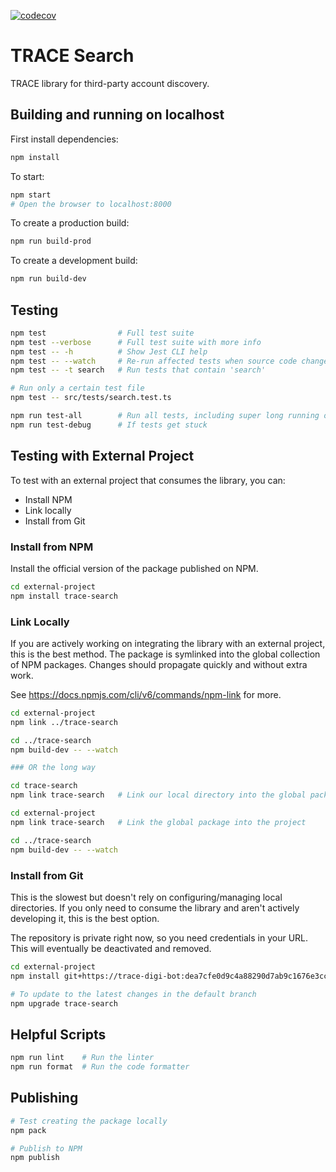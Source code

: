 [![codecov](https://codecov.io/gh/TRACE-Digital/TRACE-search/branch/main/graph/badge.svg?token=WLKWAZBHEB)](https://codecov.io/gh/TRACE-Digital/TRACE-search)

# TRACE Search #
TRACE library for third-party account discovery.

## Building and running on localhost ##

First install dependencies:

```sh
npm install
```

To start:
```sh
npm start
# Open the browser to localhost:8000
```

To create a production build:

```sh
npm run build-prod
```

To create a development build:

```sh
npm run build-dev
```

## Testing ##

```sh
npm test                # Full test suite
npm test --verbose      # Full test suite with more info
npm test -- -h          # Show Jest CLI help
npm test -- --watch     # Re-run affected tests when source code changes are detected
npm test -- -t search   # Run tests that contain 'search'

# Run only a certain test file
npm test -- src/tests/search.test.ts

npm run test-all        # Run all tests, including super long running ones
npm run test-debug      # If tests get stuck
```

## Testing with External Project ##

To test with an external project that consumes the library, you can:
- Install NPM
- Link locally
- Install from Git

### Install from NPM ###

Install the official version of the package published on NPM.

```sh
cd external-project
npm install trace-search
```

### Link Locally ###

If you are actively working on integrating the library with an external project,
this is the best method. The package is symlinked into the global collection of NPM packages.
Changes should propagate quickly and without extra work.

See https://docs.npmjs.com/cli/v6/commands/npm-link for more.

```sh
cd external-project
npm link ../trace-search

cd ../trace-search
npm build-dev -- --watch

### OR the long way

cd trace-search
npm link trace-search   # Link our local directory into the global package folder

cd external-project
npm link trace-search   # Link the global package into the project

cd ../trace-search
npm build-dev -- --watch
```

### Install from Git ###

This is the slowest but doesn't rely on configuring/managing local directories.
If you only need to consume the library and aren't actively developing it, this is the best option.

The repository is private right now, so you need credentials in your URL.
This will eventually be deactivated and removed.

```sh
cd external-project
npm install git+https://trace-digi-bot:dea7cfe0d9c4a88290d7ab9c1676e3ccc44592d3@github.com/TRACE-Digital/trace-search.git

# To update to the latest changes in the default branch
npm upgrade trace-search
```

## Helpful Scripts ##

```sh
npm run lint    # Run the linter
npm run format  # Run the code formatter
```

## Publishing ##

```sh
# Test creating the package locally
npm pack

# Publish to NPM
npm publish
```
